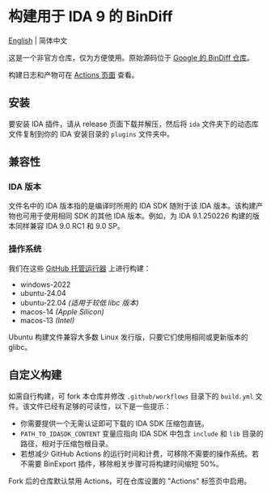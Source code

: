 # 构建用于 IDA 9 的 BinDiff

[English](README.md) | 简体中文

这是一个非官方仓库，仅为方便使用。原始源码位于 [Google 的 BinDiff 仓库](https://github.com/google/bindiff)。

构建日志和产物可在 [Actions 页面](https://github.com/Lil-Ran/build-bindiff-for-ida-9/actions) 查看。

## 安装

要安装 IDA 插件，请从 release 页面下载并解压，然后将 `ida` 文件夹下的动态库文件复制到你的 IDA 安装目录的 `plugins` 文件夹中。

## 兼容性

### IDA 版本

文件名中的 IDA 版本指的是编译时所用的 IDA SDK 随附于该 IDA 版本。该构建产物也可用于使用相同 SDK 的其他 IDA 版本。例如，为 IDA 9.1.250226 构建的版本同样兼容 IDA 9.0 RC1 和 9.0 SP。

### 操作系统

我们在这些 [GitHub 托管运行器](https://docs.github.com/zh/actions/using-github-hosted-runners/using-github-hosted-runners/about-github-hosted-runners) 上进行构建：

- windows-2022
- ubuntu-24.04
- ubuntu-22.04 *(适用于较低 libc 版本)*
- macos-14 *(Apple Silicon)*
- macos-13 *(Intel)*

Ubuntu 构建文件兼容大多数 Linux 发行版，只要它们使用相同或更新版本的 glibc。

## 自定义构建

如需自行构建，可 fork 本仓库并修改 `.github/workflows` 目录下的 `build.yml` 文件。该文件已经有足够的可读性，以下是一些提示：

- 你需要提供一个无需认证即可下载的 IDA SDK 压缩包直链。
- `PATH_TO_IDASDK_CONTENT` 变量应指向 IDA SDK 中包含 `include` 和 `lib` 目录的路径，相对于压缩包根目录。
- 若想减少 GitHub Actions 的运行时间和计费，可移除不需要的操作系统。若不需要 BinExport 插件，移除相关步骤可将构建时间缩短 50%。

Fork 后的仓库默认禁用 Actions，可在仓库设置的 "Actions" 标签页中启用。
